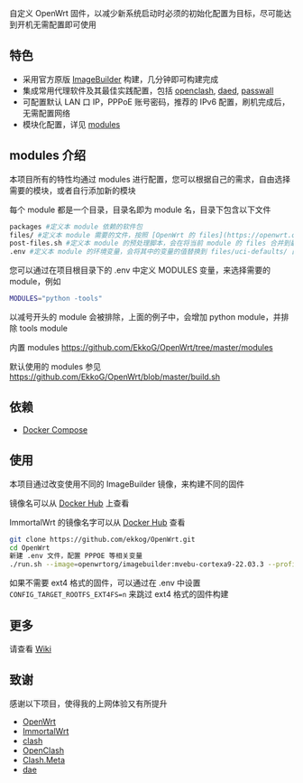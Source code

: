 自定义 OpenWrt 固件，以减少新系统启动时必须的初始化配置为目标，尽可能达到开机无需配置即可使用

## 特色

- 采用官方原版 [ImageBuilder](https://openwrt.org/docs/guide-user/additional-software/imagebuilder) 构建，几分钟即可构建完成
- 集成常用代理软件及其最佳实践配置，包括 [openclash](https://github.com/vernesong/OpenClash), [daed](https://github.com/daeuniverse/daed), [passwall](https://github.com/xiaorouji/openwrt-passwall)
- 可配置默认 LAN 口 IP，PPPoE 账号密码，推荐的 IPv6 配置，刷机完成后，无需配置网络
- 模块化配置，详见 [modules](https://github.com/EkkoG/OpenWrt#modules-%E4%BB%8B%E7%BB%8D)

## modules 介绍

本项目所有的特性均通过 modules 进行配置，您可以根据自己的需求，自由选择需要的模块，或者自行添加新的模块

每个 module 都是一个目录，目录名即为 module 名，目录下包含以下文件

```bash
packages #定义本 module 依赖的软件包
files/ #定义本 module 需要的文件，按照 [OpenWrt 的 files](https://openwrt.org/docs/guide-developer/toolchain/use-buildsystem#custom_files) 规范，放置到对应的目录下，最后会将所有 module 的 files 合并到一个目录下
post-files.sh #定义本 module 的预处理脚本，会在将当前 module 的 files 合并到最终目录后执行
.env #定义本 module 的环境变量，会将其中的变量的值替换到 files/uci-defaults/ 目录下的文件中
```

您可以通过在项目根目录下的 .env 中定义 MODULES 变量，来选择需要的 module，例如

```bash
MODULES="python -tools"
```

以减号开头的 module 会被排除，上面的例子中，会增加 python module，并排除 tools module

内置 modules https://github.com/EkkoG/OpenWrt/tree/master/modules

默认使用的 modules 参见 https://github.com/EkkoG/OpenWrt/blob/master/build.sh


## 依赖

- [Docker Compose](https://docs.docker.com/compose/install/)

## 使用

本项目通过改变使用不同的 ImageBuilder 镜像，来构建不同的固件

镜像名可以从 [Docker Hub](https://hub.docker.com/r/openwrtorg/imagebuilder/tags) 上查看

ImmortalWrt 的镜像名字可以从 [Docker Hub](https://hub.docker.com/r/immortalwrt/imagebuilder/tags) 查看

```bash
git clone https://github.com/ekkog/OpenWrt.git
cd OpenWrt
新建 .env 文件，配置 PPPOE 等相关变量
./run.sh --image=openwrtorg/imagebuilder:mvebu-cortexa9-22.03.3 --profile=linksys_wrt3200acm
```

如果不需要 ext4 格式的固件，可以通过在 .env 中设置 `CONFIG_TARGET_ROOTFS_EXT4FS=n` 来跳过 ext4 格式的固件构建


## 更多

请查看 [Wiki](https://github.com/EkkoG/OpenWrt/wiki)

## 致谢
感谢以下项目，使得我的上网体验又有所提升

- [OpenWrt](https://openwrt.org/)
- [ImmortalWrt](http://immortalwrt.org/)
- [clash](https://github.com/Dreamacro/clash)
- [OpenClash](https://github.com/vernesong/OpenClash)
- [Clash.Meta](https://github.com/MetaCubeX/Clash.Meta)
- [dae](https://github.com/daeuniverse/dae)

